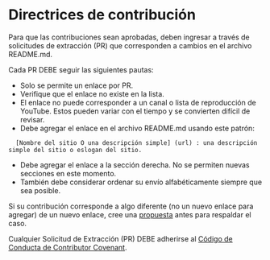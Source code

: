 # Directrices de contribución

Para que las contribuciones sean aprobadas, deben ingresar a través de solicitudes de extracción (PR) que corresponden a cambios en el archivo README.md.

Cada PR DEBE seguir las siguientes pautas:

-	Solo se permite un enlace por PR.
-	Verifique que el enlace no existe en la lista.
-	El enlace no puede corresponder a un canal o lista de reproducción de YouTube. Estos pueden variar con el tiempo y se convierten difícil de revisar.
-	Debe agregar el enlace en el archivo README.md usando este patrón:
  
  ```text
	[Nombre del sitio O una descripción simple] (url) : una descripción simple del sitio o eslogan del sitio.
  ```

-	Debe agregar el enlace a la sección derecha. No se permiten nuevas secciones en este momento.
-	También debe considerar ordenar su envío alfabéticamente siempre que sea posible.

Si su contribución corresponde a algo diferente (no un nuevo enlace para agregar) de un nuevo enlace, cree una [propuesta](./issues) antes para respaldar el caso.

Cualquier Solicitud de Extracción (PR) DEBE adherirse al [Código de Conducta de Contributor Covenant](./CODE_OF_CONDUCT.md).
